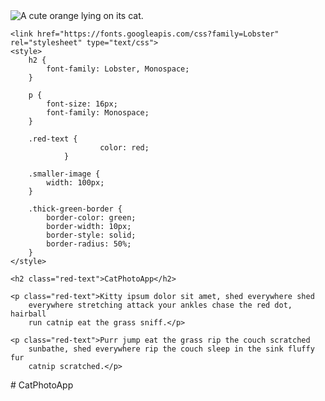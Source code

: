 <!doctype>
<html>
<head>
	<title>CatPhotoApp</title>
</head>
<body>
	<img class="smaller image thick-green-border" src="https://bit.ly/fcc-relaxing-cat" alt="A cute orange lying on its cat.">

	<link href="https://fonts.googleapis.com/css?family=Lobster" rel="stylesheet" type="text/css">
	<style>
		h2 {
			font-family: Lobster, Monospace;
		}

		p {
			font-size: 16px;
			font-family: Monospace;
		}
		
		.red-text {
                        color: red;
                }
		
		.smaller-image {
			width: 100px;
		}
		
		.thick-green-border {
			border-color: green;
			border-width: 10px;
			border-style: solid;
			border-radius: 50%;
		}
	</style>

	<h2 class="red-text">CatPhotoApp</h2>

	<p class="red-text">Kitty ipsum dolor sit amet, shed everywhere shed 
		everywhere stretching attack your ankles chase the red dot, hairball 
		run catnip eat the grass sniff.</p>
	
	<p class="red-text">Purr jump eat the grass rip the couch scratched 
		sunbathe, shed everywhere rip the couch sleep in the sink fluffy fur 
		catnip scratched.</p>
</body>
</html># CatPhotoApp


